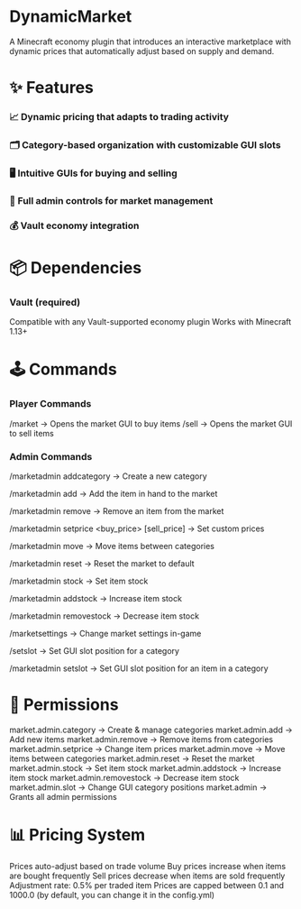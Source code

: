 
# DynamicMarket 

 A Minecraft economy plugin that introduces an interactive marketplace with dynamic prices that automatically adjust based on supply and demand. 
 
#  ✨ Features 
###  📈 Dynamic pricing that adapts to trading activity 
###  🗂️ Category-based organization with customizable GUI slots 
###  🖥️ Intuitive GUIs for buying and selling 
###  🔧 Full admin controls for market management 
###  💰 Vault economy integration 
  
#  📦 Dependencies 

###  Vault (required) 
 Compatible with any Vault-supported economy plugin 
 Works with Minecraft 1.13+ 
 
#  🕹️ Commands 

### Player Commands 
 /market → Opens the market GUI to buy items 
 /sell → Opens the market GUI to sell items 
### Admin Commands 
 /marketadmin addcategory <name> <icon> → Create a new category 
 
 /marketadmin add <category> <price> → Add the item in hand to the market 
 
 /marketadmin remove <category> <item> → Remove an item from the market 
 
 /marketadmin setprice <category> <item> <buy_price> [sell_price] → Set custom prices 
 
 /marketadmin move <from> <to> <item> → Move items between categories 
 
 /marketadmin reset → Reset the market to default 
 
 /marketadmin stock <category> <item> <amount> → Set item stock 
 
 /marketadmin addstock <category> <item> <amount> → Increase item stock 
 
 /marketadmin removestock <category> <item> <amount> → Decrease item stock 
 
 /marketsettings <setting> <value> → Change market settings in-game 
 
 /setslot <category> <slot> → Set GUI slot position for a category 
 
 /marketadmin setslot <category> <item> <slot> → Set GUI slot position for an item in a category
 
 
#  🔑 Permissions 

 market.admin.category → Create & manage categories 
 market.admin.add → Add new items 
 market.admin.remove → Remove items from categories 
 market.admin.setprice → Change item prices 
 market.admin.move → Move items between categories 
 market.admin.reset → Reset the market 
 market.admin.stock → Set item stock 
 market.admin.addstock → Increase item stock 
 market.admin.removestock → Decrease item stock 
 market.admin.slot → Change GUI category positions 
 market.admin → Grants all admin permissions 
 
#  📊 Pricing System

 Prices auto-adjust based on trade volume 
 Buy prices increase when items are bought frequently 
 Sell prices decrease when items are sold frequently 
 Adjustment rate: 0.5% per traded item 
 Prices are capped between 0.1 and 1000.0 (by default, you can change it in the config.yml)
